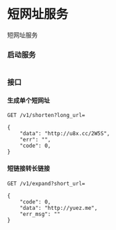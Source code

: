 短网址服务
===

短网址服务

### 启动服务

```
```


### 接口

#### 生成单个短网址

```
GET /v1/shorten?long_url=

{
    "data": "http://u8x.cc/2W5S",
    "err": "",
    "code": 0,
}
```

#### 短链接转长链接

```
GET /v1/expand?short_url=

{
    "code": 0,
    "data": "http://yuez.me",
    "err_msg": ""
}
```

